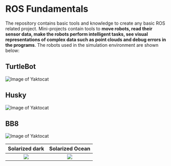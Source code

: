 # ROS Fundamentals




The repository contains basic tools and knowledge to create any basic ROS related project. Mini-projects contain tools to **move robots, read their sensor data, make the robots perform intelligent tasks, see visual representations of complex data such as point clouds and debug errors in the programs**. The robots used in the simulation environment are shown below: 

## TurtleBot 
![Image of Yaktocat](https://drive.google.com/uc?export=view&id=1WkIG7bz7hdOl1POaJ8P30OExIrhvJW-x)


## Husky 
![Image of Yaktocat](https://drive.google.com/uc?export=view&id=1KAR9uLcve2wxevMfv531dsoVSB6YD21U)

## BB8
![Image of Yaktocat](https://drive.google.com/uc?export=view&id=1KAR9uLcve2wxevMfv531dsoVSB6YD21U)

Solarized dark             |  Solarized Ocean
:-------------------------:|:-------------------------:
![](https://drive.google.com/uc?export=view&id=1KAR9uLcve2wxevMfv531dsoVSB6YD21U)  |  ![](https://drive.google.com/uc?export=view&id=1KAR9uLcve2wxevMfv531dsoVSB6YD21U)
